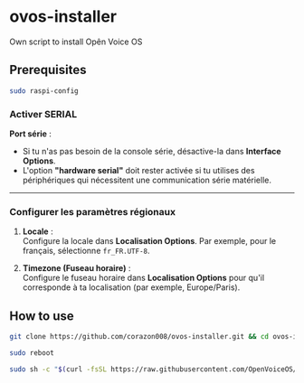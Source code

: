 # ovos-installer
Own script to install Opên Voice OS

## Prerequisites
```bash
sudo raspi-config
```

### Activer SERIAL

**Port série** :  
   - Si tu n'as pas besoin de la console série, désactive-la dans **Interface Options**.  
   - L'option **"hardware serial"** doit rester activée si tu utilises des périphériques qui nécessitent une communication série matérielle.

---

### Configurer les paramètres régionaux

1. **Locale** :  
   Configure la locale dans **Localisation Options**. Par exemple, pour le français, sélectionne `fr_FR.UTF-8`.

2. **Timezone (Fuseau horaire)** :  
   Configure le fuseau horaire dans **Localisation Options** pour qu'il corresponde à ta localisation (par exemple, Europe/Paris).

## How to use
```bash
git clone https://github.com/corazon008/ovos-installer.git && cd ovos-installer && sudo bash ovos-installer.sh
```

```bash
sudo reboot
```

```bash
sudo sh -c "$(curl -fsSL https://raw.githubusercontent.com/OpenVoiceOS/ovos-installer/main/installer.sh)"
```